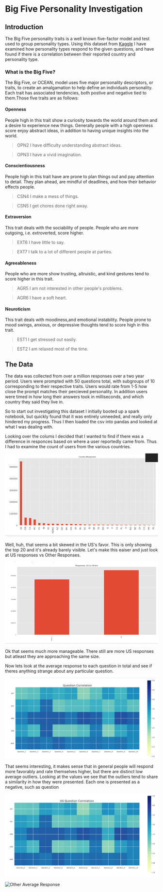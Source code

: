 # Big Five Personality Investigation
## Introduction
The Big Five personality traits is a well known five-factor model and test used to group personality types. Using this dataset from [Kaggle](https://www.kaggle.com/tunguz/big-five-personality-test?select=IPIP-FFM-data-8Nov2018) I have  examined how personality types respond to the given questions, and have found if there is a correlation between their reported country and personality type.

### What is the Big Five?
The Big Five, or OCEAN, model uses five major personality descriptors, or traits, to create an amalgamation to help define an individuals personality. Each trait has associated tendencies, both postive and negative tied to them.Those five traits are as follows:

#### Openness
People high in this trait show a curiosity towards the world around them and a desire to experience new things. Generally people with a high openness score enjoy abstract ideas, in addition to having unique insights into the world.
>OPN2	I have difficulty understanding abstract ideas.

>OPN3	I have a vivid imagination.

#### Conscientiousness
People high in this trait have are prone to plan things out and pay attention to detail. They plan ahead, are mindful of deadlines, and how their behavior effects people.
>CSN4	I make a mess of things.

>CSN5	I get chores done right away.

#### Extraversion
This trait deals with the sociability of people. People who are more outgoing, i.e. extroverted, score higher.
>EXT6	I have little to say.

>EXT7	I talk to a lot of different people at parties.

#### Agreeableness 
People who are more show trusting, altruistic, and kind gestures tend to score higher in this trait.
>AGR5	I am not interested in other people's problems.

>AGR6	I have a soft heart.

#### Neuroticism
This trait deals with moodiness,and emotional instability. People prone to mood swings, anxious, or depressive thoughts tend to score high in this trait.
>EST1	I get stressed out easily.

>EST2	I am relaxed most of the time.

## The Data
The data was collected from over a million responses over a two year period. Users were prompted with 50 questions total, with subgroups of 10 corresponding to their respective traits. Users would rate from 1-5 how close the prompt matches their percieved personality. In addition users were timed in how long their answers took in milliseconds, and which country they said they live in.

So to start out investigating this dataset I initially booted up a spark notebook, but quickly found that it was entirely unneeded, and really only hindered my progress. Thus I then loaded the csv into pandas and looked at what I was dealing with. 

Looking over the colums I decided that I wanted to find if there was a difference in responces based on where a user reportedly came from. Thus I had to examine the count of users from the various countries.

![Total Responses](/Images/TotalResp.png)

Well, huh, that seems a bit skewed in the US's favor. This is only showing the top 20 and it's already barely visible. Let's make this eaiser and just look at US responses vs Other Responses.

![US vs Other Responses](/Images/SplitResponse.png)

Ok that seems much more manageable. There still are more US responses but atleast they are approaching the same size.

Now lets look at the average response to each question in total and see if theres anything strange about any particular question.

![Total Average Response](/Images/TotalCorr.png)

That seems interesting, it makes sense that in general people will respond more favorably and rate themselves higher, but there are distinct low average outliers. Looking at the values we see that the outliers tend to share a similarity in how they were presented. Each one is presented as a negative, such as question

![US Average Response](/Images/USCorr.png)

![Other Average Response](/Images/NotUSCorr.png)
